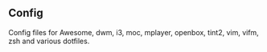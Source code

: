 ## Config
Config files for Awesome, dwm, i3, moc, mplayer, openbox, tint2, vim, vifm, zsh and various dotfiles.
